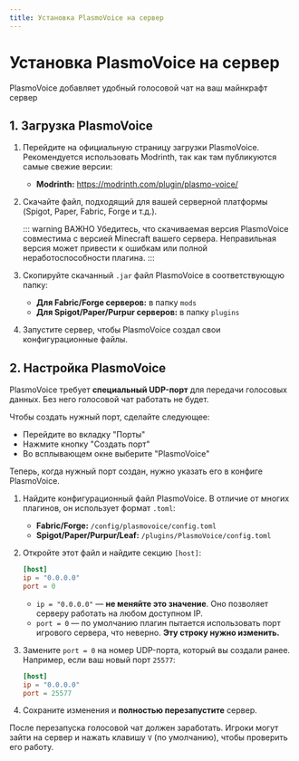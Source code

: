 ```yaml
---
title: Установка PlasmoVoice на сервер
---
```


# Установка PlasmoVoice на сервер

PlasmoVoice добавляет удобный голосовой чат на ваш майнкрафт сервер

## 1. Загрузка PlasmoVoice

1.  Перейдите на официальную страницу загрузки PlasmoVoice. Рекомендуется использовать Modrinth, так как там публикуются самые свежие версии:
    *   **Modrinth:** https://modrinth.com/plugin/plasmo-voice/

2.  Скачайте файл, подходящий для вашей серверной платформы (Spigot, Paper, Fabric, Forge и т.д.).

    ::: warning ВАЖНО
    Убедитесь, что скачиваемая версия PlasmoVoice совместима с версией Minecraft вашего сервера. Неправильная версия может привести к ошибкам или полной неработоспособности плагина.
    :::
	
3.  Скопируйте скачанный `.jar` файл PlasmoVoice в соответствующую папку:
    *   **Для Fabric/Forge серверов:** в папку `mods`
    *   **Для Spigot/Paper/Purpur серверов:** в папку `plugins`
4.  Запустите сервер, чтобы PlasmoVoice создал свои конфигурационные файлы.

## 2. Настройка PlasmoVoice

PlasmoVoice требует **специальный UDP-порт** для передачи голосовых данных. Без него голосовой чат работать не будет.
 
Чтобы создать нужный порт, сделайте следующее:
- Перейдите во вкладку "Порты"
- Нажмите кнопку "Создать порт"
- Во всплывающем окне выберите "PlasmoVoice"

Теперь, когда нужный порт создан, нужно указать его в конфиге PlasmoVoice.

1.  Найдите конфигурационный файл PlasmoVoice. В отличие от многих плагинов, он использует формат `.toml`:
    *   **Fabric/Forge:** `/config/plasmovoice/config.toml`
    *   **Spigot/Paper/Purpur/Leaf:** `/plugins/PlasmoVoice/config.toml`
3.  Откройте этот файл и найдите секцию `[host]`:

    ```toml
    [host]
    ip = "0.0.0.0"
    port = 0
    ```
	
    *   `ip = "0.0.0.0"` — **не меняйте это значение**. Оно позволяет серверу работать на любом доступном IP.
    *   `port = 0` — по умолчанию плагин пытается использовать порт игрового сервера, что неверно. **Эту строку нужно изменить.**

4.  Замените `port = 0` на номер UDP-порта, который вы создали ранее. Например, если ваш новый порт `25577`:

    ```toml
    [host]
    ip = "0.0.0.0"
    port = 25577
    ```

5.  Сохраните изменения и **полностью перезапустите** сервер.

После перезапуска голосовой чат должен заработать. Игроки могут зайти на сервер и нажать клавишу `V` (по умолчанию), чтобы проверить его работу.